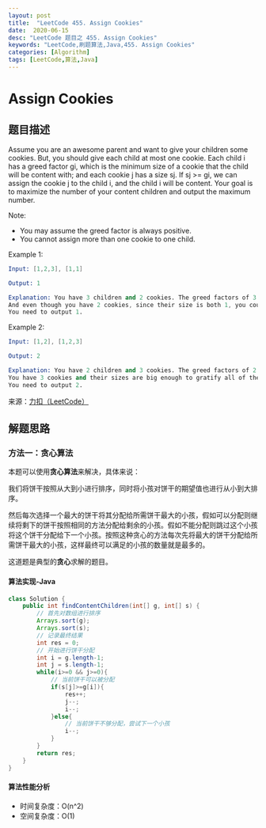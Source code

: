 ```yaml
---
layout: post
title:  "LeetCode 455. Assign Cookies"
date:  2020-06-15
desc: "LeetCode 题目之 455. Assign Cookies"
keywords: "LeetCode,刷题算法,Java,455. Assign Cookies"
categories: [Algorithm]
tags: [LeetCode,算法,Java]
---
```

# Assign Cookies

## 题目描述

Assume you are an awesome parent and want to give your children some cookies. But, you should give each child at most one cookie. Each child i has a greed factor gi, which is the minimum size of a cookie that the child will be content with; and each cookie j has a size sj. If sj >= gi, we can assign the cookie j to the child i, and the child i will be content. Your goal is to maximize the number of your content children and output the maximum number.

Note:
- You may assume the greed factor is always positive.
- You cannot assign more than one cookie to one child.

Example 1:

```s
Input: [1,2,3], [1,1]

Output: 1

Explanation: You have 3 children and 2 cookies. The greed factors of 3 children are 1, 2, 3. 
And even though you have 2 cookies, since their size is both 1, you could only make the child whose greed factor is 1 content.
You need to output 1.
```

Example 2:

```s
Input: [1,2], [1,2,3]

Output: 2

Explanation: You have 2 children and 3 cookies. The greed factors of 2 children are 1, 2. 
You have 3 cookies and their sizes are big enough to gratify all of the children, 
You need to output 2.
```

来源：[力扣（LeetCode）](https://leetcode-cn.com/problems/assign-cookies)

## 解题思路

### 方法一：贪心算法

本题可以使用**贪心算法**来解决，具体来说：

我们将饼干按照从大到小进行排序，同时将小孩对饼干的期望值也进行从小到大排序。

然后每次选择一个最大的饼干将其分配给所需饼干最大的小孩，假如可以分配则继续将剩下的饼干按照相同的方法分配给剩余的小孩。假如不能分配则跳过这个小孩将这个饼干分配给下一个小孩。按照这种贪心的方法每次先将最大的饼干分配给所需饼干最大的小孩，这样最终可以满足的小孩的数量就是最多的。

这道题是典型的**贪心**求解的题目。

#### 算法实现-Java

```java
class Solution {
    public int findContentChildren(int[] g, int[] s) {
        // 首先对数组进行排序
        Arrays.sort(g);
        Arrays.sort(s);
        // 记录最终结果
        int res = 0;
        // 开始进行饼干分配
        int i = g.length-1;
        int j = s.length-1;
        while(i>=0 && j>=0){
            // 当前饼干可以被分配
            if(s[j]>=g[i]){
                res++;
                j--;
                i--;
            }else{
                // 当前饼干不够分配，尝试下一个小孩
                i--;
            }
        }
        return res;
    }
}
```

#### 算法性能分析

- 时间复杂度：O(n^2)
- 空间复杂度：O(1)
